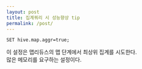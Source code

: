 ```yaml
---
layout: post
title: 집계쿼리 시 성능향상 tip
permalink: /post/
---
```


```
SET hive.map.aggr=true;
```

이 설정은 맵리듀스의 맵 단계에서 최상위 집계를 시도한다.  
많은 메모리를 요구하는 설정이다. 